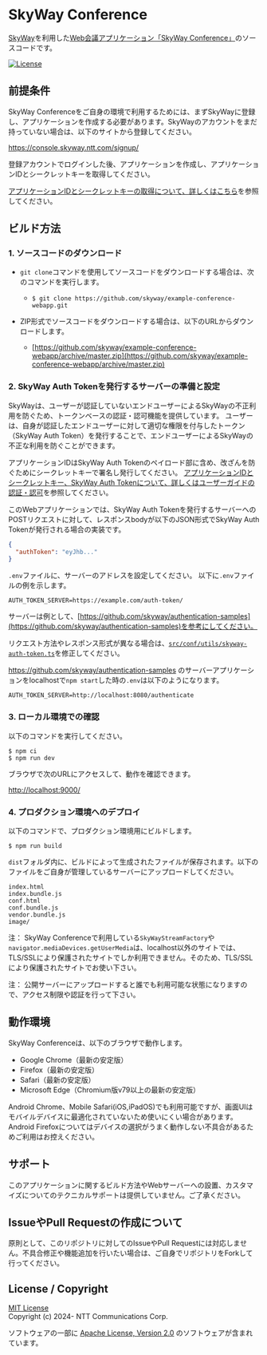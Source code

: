 # SkyWay Conference

[SkyWay](https://skyway.ntt.com/)を利用した[Web会議アプリケーション「SkyWay Conference」](https://conf.demo.skyway.ntt.com/)のソースコードです。

[![License][license-image]][license-url]

## 前提条件

SkyWay Conferenceをご自身の環境で利用するためには、まずSkyWayに登録し、アプリケーションを作成する必要があります。SkyWayのアカウントをまだ持っていない場合は、以下のサイトから登録してください。

https://console.skyway.ntt.com/signup/

登録アカウントでログインした後、アプリケーションを作成し、アプリケーションIDとシークレットキーを取得してください。

[アプリケーションIDとシークレットキーの取得について、詳しくはこちら](https://skyway.ntt.com/ja/docs/user-guide/javascript-sdk/quickstart/#164)を参照してください。

## ビルド方法

### 1. ソースコードのダウンロード

- `git clone`コマンドを使用してソースコードをダウンロードする場合は、次のコマンドを実行します。

  - ```shell
    $ git clone https://github.com/skyway/example-conference-webapp.git
    ```

- ZIP形式でソースコードをダウンロードする場合は、以下のURLからダウンロードします。

  - [https://github.com/skyway/example-conference-webapp/archive/master.zip](https://github.com/skyway/example-conference-webapp/archive/master.zip)

### 2. SkyWay Auth Tokenを発行するサーバーの準備と設定

SkyWayは、ユーザーが認証していないエンドユーザーによるSkyWayの不正利用を防ぐため、トークンベースの認証・認可機能を提供しています。 ユーザーは、自身が認証したエンドユーザーに対して適切な権限を付与したトークン（SkyWay Auth Token）を発行することで、エンドユーザーによるSkyWayの不正な利用を防ぐことができます。

アプリケーションIDはSkyWay Auth Tokenのペイロード部に含め、改ざんを防ぐためにシークレットキーで署名し発行してください。
[アプリケーションIDとシークレットキー、SkyWay Auth Tokenについて、詳しくはユーザーガイドの認証・認可](https://skyway.ntt.com/ja/docs/user-guide/authentication/)を参照してください。

このWebアプリケーションでは、SkyWay Auth Tokenを発行するサーバーへのPOSTリクエストに対して、レスポンスbodyが以下のJSON形式でSkyWay Auth Tokenが発行される場合の実装です。
```json
{
  "authToken": "eyJhb..."
}
```

`.env`ファイルに、サーバーのアドレスを設定してください。
以下に`.env`ファイルの例を示します。

```dotenv:.env
AUTH_TOKEN_SERVER=https://example.com/auth-token/
```

サーバーは例として、[https://github.com/skyway/authentication-samples](https://github.com/skyway/authentication-samples)を参考にしてください。

リクエスト方法やレスポンス形式が異なる場合は、[`src/conf/utils/skyway-auth-token.ts`](https://github.com/skyway/example-conference-webapp/blob/main/src/conf/utils/skyway-auth-token.ts)を修正してください。

https://github.com/skyway/authentication-samples のサーバーアプリケーションをlocalhostで`npm start`した時の`.env`は以下のようになります。

```dotenv:.env
AUTH_TOKEN_SERVER=http://localhost:8080/authenticate
```

### 3. ローカル環境での確認

以下のコマンドを実行してください。

```shell
$ npm ci
$ npm run dev
```

ブラウザで次のURLにアクセスして、動作を確認できます。

[http://localhost:9000/](http://localhost:9000/)

### 4. プロダクション環境へのデプロイ

以下のコマンドで、プロダクション環境用にビルドします。

```shell
$ npm run build
```

`dist`フォルダ内に、ビルドによって生成されたファイルが保存されます。以下のファイルをご自身が管理しているサーバーにアップロードしてください。

```
index.html
index.bundle.js
conf.html
conf.bundle.js
vendor.bundle.js
image/
```

注： SkyWay Conferenceで利用している`SkyWayStreamFactory`や`navigator.mediaDevices.getUserMedia`は、localhost以外のサイトでは、TLS/SSLにより保護されたサイトでしか利用できません。そのため、TLS/SSLにより保護されたサイトでお使い下さい。

注： 公開サーバーにアップロードすると誰でも利用可能な状態になりますので、アクセス制限や認証を行って下さい。

## 動作環境

SkyWay Conferenceは、以下のブラウザで動作します。
- Google Chrome（最新の安定版）
- Firefox（最新の安定版）
- Safari（最新の安定版）
- Microsoft Edge（Chromium版v79以上の最新の安定版）

Android Chrome、Mobile Safari(iOS,iPadOS)でも利用可能ですが、画面UIはモバイルデバイスに最適化されていないため使いにくい場合があります。Android Firefoxについてはデバイスの選択がうまく動作しない不具合があるためご利用はお控えください。

## サポート

このアプリケーションに関するビルド方法やWebサーバーへの設置、カスタマイズについてのテクニカルサポートは提供していません。ご了承ください。

## IssueやPull Requestの作成について

原則として、このリポジトリに対してのIssueやPull Requestには対応しません。不具合修正や機能追加を行いたい場合は、ご自身でリポジトリをForkして行ってください。

## License / Copyright

[MIT License](./LICENSE)  
Copyright (c) 2024- NTT Communications Corp.

ソフトウェアの一部に [Apache License, Version 2.0](https://www.apache.org/licenses/LICENSE-2.0) のソフトウェアが含まれています。

[license-url]: https://github.com/skyway/example-conference-webapp/blob/main/LICENSE
[license-image]: https://img.shields.io/github/license/skyway/example-conference-webapp